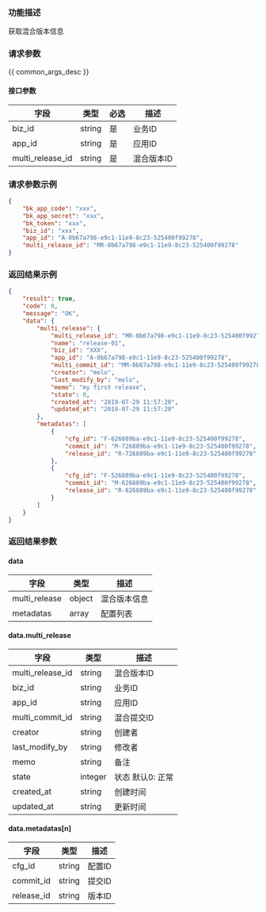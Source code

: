 ### 功能描述

获取混合版本信息

### 请求参数

{{ common_args_desc }}

#### 接口参数

| 字段             |  类型     | 必选   |  描述   |
|------------------|-----------|--------|---------|
| biz_id           |  string   | 是     | 业务ID  |
| app_id           |  string   | 是     | 应用ID     |
| multi_release_id |  string   | 是     | 混合版本ID |

### 请求参数示例

```json
{
    "bk_app_code": "xxx",
    "bk_app_secret": "xxx",
    "bk_token": "xxx",
    "biz_id": "xxx",
    "app_id": "A-0b67a798-e9c1-11e9-8c23-525400f99278",
    "multi_release_id": "MR-0b67a798-e9c1-11e9-8c23-525400f99278"
}
```

### 返回结果示例

```json
{
    "result": true,
    "code": 0,
    "message": "OK",
    "data": {
        "multi_release": {
            "multi_release_id": "MR-0b67a798-e9c1-11e9-8c23-525400f99278",
            "name": "release-01",
            "biz_id": "XXX",
            "app_id": "A-0b67a798-e9c1-11e9-8c23-525400f99278",
            "multi_commit_id": "MM-0b67a798-e9c1-11e9-8c23-525400f99278",
            "creator": "melo",
            "last_modify_by": "melo",
            "memo": "my first release",
            "state": 0,
            "created_at": "2019-07-29 11:57:20",
            "updated_at": "2019-07-29 11:57:20"
        },
        "metadatas": [
            {
                "cfg_id": "F-626889ba-e9c1-11e9-8c23-525400f99278",
                "commit_id": "M-726889ba-e9c1-11e9-8c23-525400f99278",
                "release_id": "R-726889ba-e9c1-11e9-8c23-525400f99278"
            },
            {
                "cfg_id": "F-526889ba-e9c1-11e9-8c23-525400f99278",
                "commit_id": "M-626889ba-e9c1-11e9-8c23-525400f99278",
                "release_id": "R-826889ba-e9c1-11e9-8c23-525400f99278"
            }
        ]
    }
}
```

### 返回结果参数

#### data

| 字段          | 类型   | 描述     |
|---------------|--------|----------|
| multi_release | object | 混合版本信息 |
| metadatas     | array  | 配置列表 |

#### data.multi_release

| 字段             | 类型     | 描述    |
|------------------|----------|---------|
| multi_release_id | string   | 混合版本ID |
| biz_id           | string   | 业务ID  |
| app_id           | string   | 应用ID  |
| multi_commit_id  | string   | 混合提交ID |
| creator          | string   | 创建者 |
| last_modify_by   | string   | 修改者 |
| memo             | string   | 备注 |
| state            | integer  | 状态 默认0: 正常 |
| created_at       | string   | 创建时间 |
| updated_at       | string   | 更新时间 |

#### data.metadatas[n]

| 字段        | 类型      | 描述    |
|-------------|-----------|---------|
| cfg_id      | string    | 配置ID  |
| commit_id   | string    | 提交ID  |
| release_id  | string    | 版本ID  |
